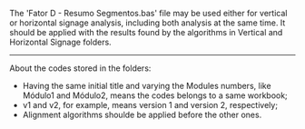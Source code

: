 The 'Fator D - Resumo Segmentos.bas' file may be used either for vertical or horizontal signage analysis, including both analysis at the same time. It should be applied with the results found by the algorithms in Vertical and Horizontal Signage folders.

---

About the codes stored in the folders:
  - Having the same initial title and varying the Modules numbers, like Módulo1 and Módulo2, means the codes belongs to a same workbook;
  - v1 and v2, for example, means version 1 and version 2, respectively;
  - Alignment algorithms shoulde be applied before the other ones.
  
